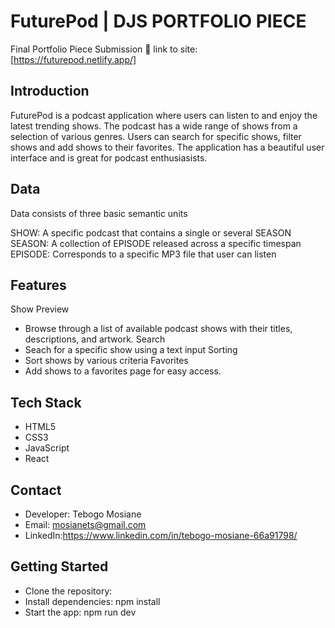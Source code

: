 # FuturePod | DJS PORTFOLIO PIECE

Final Portfolio Piece Submission 🚀 link to site: [https://futurepod.netlify.app/]

## Introduction

FuturePod is a podcast application where users can listen to and enjoy the latest trending shows. The podcast has a wide range of shows from a selection of various genres. Users can search for specific shows, filter shows and add shows to their favorites. The application has a beautiful user interface and is great for podcast enthusiasists.

## Data
Data consists of three basic semantic units

SHOW: A specific podcast that contains a single or several SEASON
SEASON: A collection of EPISODE released across a specific timespan
EPISODE: Corresponds to a specific MP3 file that user can listen

## Features
Show Preview
- Browse through a list of available podcast shows with their titles, descriptions, and artwork.
Search
- Seach for a specific show using a text input
Sorting
- Sort shows by various criteria
Favorites
- Add shows to a favorites page for easy access.

## Tech Stack
- HTML5
- CSS3
- JavaScript
- React

## Contact

- Developer: Tebogo Mosiane
- Email: mosianets@gmail.com
- LinkedIn:https://www.linkedin.com/in/tebogo-mosiane-66a91798/

## Getting Started

- Clone the repository:
- Install dependencies: npm install
- Start the app: npm run dev 

